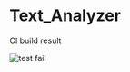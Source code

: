 # Text_Analyzer

CI build result 

![test fail](https://github.com/DmytroFiliuk2/Text_Analyzer/blob/travis_ci/resources/ci.png)
